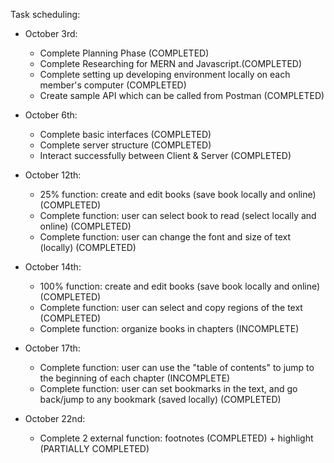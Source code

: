Task scheduling:

- October 3rd:
  - Complete Planning Phase (COMPLETED)
  - Complete Researching for MERN and Javascript.(COMPLETED)
  - Complete setting up developing environment locally on each member&#39;s computer (COMPLETED)
  - Create sample API which can be called from Postman (COMPLETED)

- October 6th:
  - Complete basic interfaces (COMPLETED)
  - Complete server structure (COMPLETED)
  - Interact successfully between Client &amp; Server (COMPLETED)

- October 12th:
  - 25% function: create and edit books (save book locally and online) (COMPLETED)
  - Complete function: user can select book to read (select locally and online) (COMPLETED)
  - Complete function: user can change the font and size of text (locally) (COMPLETED)

- October 14th:
  - 100% function: create and edit books (save book locally and online) (COMPLETED)
  - Complete function: user can select and copy regions of the text (COMPLETED)
  - Complete function: organize books in chapters (INCOMPLETE)

- October 17th:
  - Complete function: user can use the &quot;table of contents&quot; to jump to the beginning of each chapter (INCOMPLETE)
  - Complete function: user can set bookmarks in the text, and go back/jump to any bookmark (saved locally) (COMPLETED)

- October 22nd:
  - Complete 2 external function: footnotes (COMPLETED) + highlight (PARTIALLY COMPLETED)

